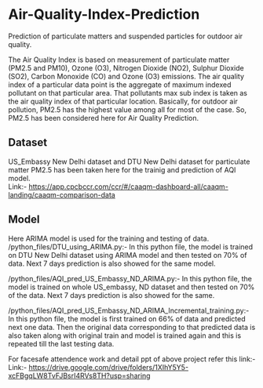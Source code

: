 # Air-Quality-Index-Prediction
Prediction of particulate matters and suspended particles for outdoor air quality.


The Air Quality Index is based on measurement of particulate matter (PM2.5 and PM10), Ozone (O3), Nitrogen Dioxide (NO2), Sulphur Dioxide (SO2),  Carbon Monoxide (CO) and Ozone (O3) emissions. The air quality index of a particular data point is the aggregate of maximum indexed pollutant on that particular area. That pollutants max sub index is taken as the air quality index of that particular location. Basically, for outdoor air pollution, PM2.5 has the highest value among all for most of the case. So, PM2.5 has been considered here for Air Quality Prediction.


## Dataset
US_Embassy New Delhi dataset and DTU New Delhi dataset for particulate matter PM2.5 has been taken here for the trainig and prediction of AQI model. <br/>
Link:- https://app.cpcbccr.com/ccr/#/caaqm-dashboard-all/caaqm-landing/caaqm-comparison-data


## Model
Here ARIMA model is used for the training and testing of data.<br/>
/python_files/DTU_using_ARIMA.py:-    In this python file, the model is trained on DTU New Delhi dataset using ARIMA model and then tested on 70% of data. Next 7 days prediction                                         is also showed for the same model.

/python_files/AQI_pred_US_Embassy_ND_ARIMA.py:-  In this python file, the model is trained on whole US_embassy, ND dataset and then tested on 70% of the data. Next 7 days                                                          prediction is also showed for the same.

/python_files/AQI_pred_US_Embassy_ND_ARIMA_Incremental_training.py:-  In this python file, the model is first trained on 66% of data and predicted next one data. Then the original                                               data corresponding to that predicted data is also taken along with original train and model is trained again and this is repeated                                                   till the last testing data.

For facesafe attendence work and detail ppt of above project refer this link:-
          Link:- https://drive.google.com/drive/folders/1XIhY5Y5-xcFBgqLW8TvFJBsrI4RVs8TH?usp=sharing
